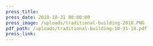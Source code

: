 ```yaml
---
press_title:
press_date: 2018-10-31 00:00:00
press_image: /uploads/traditional-building-2018.PNG
pdf_path: /uploads/traditional-building-10-31-18.pdf
press_link:
---
```

